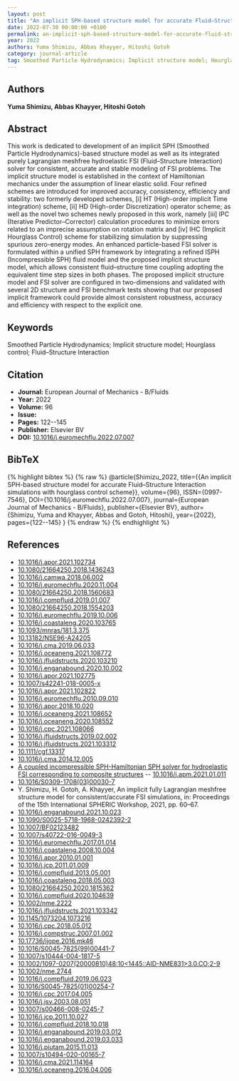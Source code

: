 ```yaml
---
layout: post
title: "An implicit SPH-based structure model for accurate Fluid–Structure Interaction simulations with hourglass control scheme"
date: 2022-07-30 00:00:00 +0100
permalink: an-implicit-sph-based-structure-model-for-accurate-fluid-structure-interaction-simulations-with-hourglass-control-scheme
year: 2022
authors: Yuma Shimizu, Abbas Khayyer, Hitoshi Gotoh
category: journal-article
tag: Smoothed Particle Hydrodynamics; Implicit structure model; Hourglass control; Fluid–Structure Interaction
---
```

 
## Authors
**Yuma Shimizu, Abbas Khayyer, Hitoshi Gotoh**
 
## Abstract
This work is dedicated to development of an implicit SPH (Smoothed Particle Hydrodynamics)-based structure model as well as its integrated purely Lagrangian meshfree hydroelastic FSI (Fluid–Structure Interaction) solver for consistent, accurate and stable modeling of FSI problems. The implicit structure model is established in the context of Hamiltonian mechanics under the assumption of linear elastic solid. Four refined schemes are introduced for improved accuracy, consistency, efficiency and stability: two formerly developed schemes, [i] HT (High-order implicit Time integration) scheme, [ii] HD (High-order Discretization) operator scheme; as well as the novel two schemes newly proposed in this work, namely [iii] IPC (Iterative Predictor–Corrector) calculation procedures to minimize errors related to an imprecise assumption on rotation matrix and [iv] IHC (Implicit Hourglass Control) scheme for stabilizing simulation by suppressing spurious zero-energy modes. An enhanced particle-based FSI solver is formulated within a unified SPH framework by integrating a refined ISPH (Incompressible SPH) fluid model and the proposed implicit structure model, which allows consistent fluid–structure time coupling adopting the equivalent time step sizes in both phases. The proposed implicit structure model and FSI solver are configured in two-dimensions and validated with several 2D structure and FSI benchmark tests showing that our proposed implicit framework could provide almost consistent robustness, accuracy and efficiency with respect to the explicit one.
 
## Keywords
Smoothed Particle Hydrodynamics; Implicit structure model; Hourglass control; Fluid–Structure Interaction
 
## Citation
- **Journal:** European Journal of Mechanics - B/Fluids
- **Year:** 2022
- **Volume:** 96
- **Issue:** 
- **Pages:** 122--145
- **Publisher:** Elsevier BV
- **DOI:** [10.1016/j.euromechflu.2022.07.007](https://doi.org/10.1016/j.euromechflu.2022.07.007)
 
## BibTeX
{% highlight bibtex %}
{% raw %}
@article{Shimizu_2022,
  title={{An implicit SPH-based structure model for accurate Fluid–Structure Interaction simulations with hourglass control scheme}},
  volume={96},
  ISSN={0997-7546},
  DOI={10.1016/j.euromechflu.2022.07.007},
  journal={European Journal of Mechanics - B/Fluids},
  publisher={Elsevier BV},
  author={Shimizu, Yuma and Khayyer, Abbas and Gotoh, Hitoshi},
  year={2022},
  pages={122--145}
}
{% endraw %}
{% endhighlight %}
 
## References
- [10.1016/j.apor.2021.102734](https://doi.org/10.1016/j.apor.2021.102734)
- [10.1080/21664250.2018.1436243](https://doi.org/10.1080/21664250.2018.1436243)
- [10.1016/j.camwa.2018.06.002](https://doi.org/10.1016/j.camwa.2018.06.002)
- [10.1016/j.euromechflu.2020.11.004](https://doi.org/10.1016/j.euromechflu.2020.11.004)
- [10.1080/21664250.2018.1560683](https://doi.org/10.1080/21664250.2018.1560683)
- [10.1016/j.compfluid.2019.01.007](https://doi.org/10.1016/j.compfluid.2019.01.007)
- [10.1080/21664250.2018.1554203](https://doi.org/10.1080/21664250.2018.1554203)
- [10.1016/j.euromechflu.2019.10.006](https://doi.org/10.1016/j.euromechflu.2019.10.006)
- [10.1016/j.coastaleng.2020.103765](https://doi.org/10.1016/j.coastaleng.2020.103765)
- [10.1093/mnras/181.3.375](https://doi.org/10.1093/mnras/181.3.375)
- [10.13182/NSE96-A24205](https://doi.org/10.13182/NSE96-A24205)
- [10.1016/j.cma.2019.06.033](https://doi.org/10.1016/j.cma.2019.06.033)
- [10.1016/j.oceaneng.2021.108772](https://doi.org/10.1016/j.oceaneng.2021.108772)
- [10.1016/j.jfluidstructs.2020.103210](https://doi.org/10.1016/j.jfluidstructs.2020.103210)
- [10.1016/j.enganabound.2020.10.002](https://doi.org/10.1016/j.enganabound.2020.10.002)
- [10.1016/j.apor.2021.102775](https://doi.org/10.1016/j.apor.2021.102775)
- [10.1007/s42241-018-0005-x](https://doi.org/10.1007/s42241-018-0005-x)
- [10.1016/j.apor.2021.102822](https://doi.org/10.1016/j.apor.2021.102822)
- [10.1016/j.euromechflu.2010.09.010](https://doi.org/10.1016/j.euromechflu.2010.09.010)
- [10.1016/j.apor.2018.10.020](https://doi.org/10.1016/j.apor.2018.10.020)
- [10.1016/j.oceaneng.2021.108652](https://doi.org/10.1016/j.oceaneng.2021.108652)
- [10.1016/j.oceaneng.2020.108552](https://doi.org/10.1016/j.oceaneng.2020.108552)
- [10.1016/j.cpc.2021.108066](https://doi.org/10.1016/j.cpc.2021.108066)
- [10.1016/j.jfluidstructs.2019.02.002](https://doi.org/10.1016/j.jfluidstructs.2019.02.002)
- [10.1016/j.jfluidstructs.2021.103312](https://doi.org/10.1016/j.jfluidstructs.2021.103312)
- [10.1111/cgf.13317](https://doi.org/10.1111/cgf.13317)
- [10.1016/j.cma.2014.12.005](https://doi.org/10.1016/j.cma.2014.12.005)
- [A coupled incompressible SPH-Hamiltonian SPH solver for hydroelastic FSI corresponding to composite structures](a-coupled-incompressible-sph-hamiltonian-sph-solver-for-hydroelastic-fsi-corresponding-to-composite-structures) -- [10.1016/j.apm.2021.01.011](https://doi.org/10.1016/j.apm.2021.01.011)
- [10.1016/S0309-1708(03)00030-7](https://doi.org/10.1016/S0309-1708(03)00030-7)
- Y. Shimizu, H. Gotoh, A. Khayyer, An implicit fully Lagrangian meshfree structure model for consistent/accurate FSI simulations, in: Proceedings of the 15th International SPHERIC Workshop, 2021, pp. 60–67.
- [10.1016/j.enganabound.2021.10.023](https://doi.org/10.1016/j.enganabound.2021.10.023)
- [10.1090/S0025-5718-1968-0242392-2](https://doi.org/10.1090/S0025-5718-1968-0242392-2)
- [10.1007/BF02123482](https://doi.org/10.1007/BF02123482)
- [10.1007/s40722-016-0049-3](https://doi.org/10.1007/s40722-016-0049-3)
- [10.1016/j.euromechflu.2017.01.014](https://doi.org/10.1016/j.euromechflu.2017.01.014)
- [10.1016/j.coastaleng.2008.10.004](https://doi.org/10.1016/j.coastaleng.2008.10.004)
- [10.1016/j.apor.2010.01.001](https://doi.org/10.1016/j.apor.2010.01.001)
- [10.1016/j.jcp.2011.01.009](https://doi.org/10.1016/j.jcp.2011.01.009)
- [10.1016/j.compfluid.2013.05.001](https://doi.org/10.1016/j.compfluid.2013.05.001)
- [10.1016/j.coastaleng.2018.05.003](https://doi.org/10.1016/j.coastaleng.2018.05.003)
- [10.1080/21664250.2020.1815362](https://doi.org/10.1080/21664250.2020.1815362)
- [10.1016/j.compfluid.2020.104639](https://doi.org/10.1016/j.compfluid.2020.104639)
- [10.1002/nme.2222](https://doi.org/10.1002/nme.2222)
- [10.1016/j.jfluidstructs.2021.103342](https://doi.org/10.1016/j.jfluidstructs.2021.103342)
- [10.1145/1073204.1073216](https://doi.org/10.1145/1073204.1073216)
- [10.1016/j.cpc.2018.05.012](https://doi.org/10.1016/j.cpc.2018.05.012)
- [10.1016/j.compstruc.2007.01.002](https://doi.org/10.1016/j.compstruc.2007.01.002)
- [10.17736/ijope.2016.mk46](https://doi.org/10.17736/ijope.2016.mk46)
- [10.1016/S0045-7825(99)00441-7](https://doi.org/10.1016/S0045-7825(99)00441-7)
- [10.1007/s10444-004-1817-5](https://doi.org/10.1007/s10444-004-1817-5)
- [10.1002/1097-0207(20000810)48:10<1445::AID-NME831>3.0.CO;2-9](https://doi.org/10.1002/1097-0207(20000810)48:10<1445::AID-NME831>3.0.CO;2-9)
- [10.1002/nme.2744](https://doi.org/10.1002/nme.2744)
- [10.1016/j.compfluid.2019.06.023](https://doi.org/10.1016/j.compfluid.2019.06.023)
- [10.1016/S0045-7825(01)00254-7](https://doi.org/10.1016/S0045-7825(01)00254-7)
- [10.1016/j.cpc.2017.04.005](https://doi.org/10.1016/j.cpc.2017.04.005)
- [10.1016/j.jsv.2003.08.051](https://doi.org/10.1016/j.jsv.2003.08.051)
- [10.1007/s00466-008-0245-7](https://doi.org/10.1007/s00466-008-0245-7)
- [10.1016/j.jcp.2011.10.027](https://doi.org/10.1016/j.jcp.2011.10.027)
- [10.1016/j.compfluid.2018.10.018](https://doi.org/10.1016/j.compfluid.2018.10.018)
- [10.1016/j.enganabound.2019.03.012](https://doi.org/10.1016/j.enganabound.2019.03.012)
- [10.1016/j.enganabound.2019.03.033](https://doi.org/10.1016/j.enganabound.2019.03.033)
- [10.1016/j.piutam.2015.11.013](https://doi.org/10.1016/j.piutam.2015.11.013)
- [10.1007/s10494-020-00165-7](https://doi.org/10.1007/s10494-020-00165-7)
- [10.1016/j.cma.2021.114164](https://doi.org/10.1016/j.cma.2021.114164)
- [10.1016/j.oceaneng.2016.04.006](https://doi.org/10.1016/j.oceaneng.2016.04.006)


